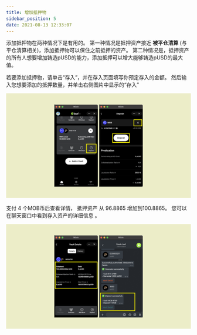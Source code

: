```yaml
---
title: 增加抵押物
sidebar_position: 5
date: 2021-08-13 12:33:07
---
```


添加抵押物在两种情况下是有用的。 第一种情况是抵押资产接近 **被平仓清算** (与平仓清算相关)，添加抵押物可以保住之前抵押的资产。 第二种情况是，抵押资产的所有人想要增加铸造pUSD的能力，添加抵押可以增大能够铸造pUSD的最大值。

若要添加抵押物，请单击“存入”，并在存入页面填写你预定存入的金额。 然后输入您想要添加的抵押数量，并单击右侧图片中显示的“存入”

![](../assets/leaf-add-collateral-p1.png)

支付 4 个MOB币后查看详情， 抵押资产 从 96.8865 增加到100.8865。 您可以在聊天窗口中看到存入资产的详细信息 。

![](../assets/leaf-add-collateral-p2.png)